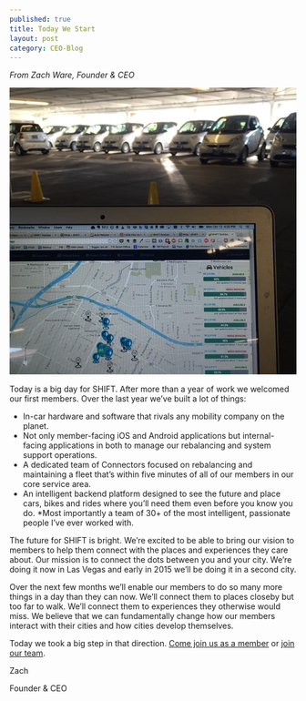 ```yaml
---
published: true
title: Today We Start
layout: post
category: CEO-Blog
---
```

*From Zach Ware, Founder & CEO*

<img src="/public/images/10606580_10102181417443869_2684316998095785602_n.jpg" width="600" />

Today is a big day for SHIFT. After more than a year of work we welcomed our first members. Over the last year we’ve built a lot of things:

* In-car hardware and software that rivals any mobility company on the planet.
* Not only member-facing iOS and Android applications but internal-facing applications in both to manage our rebalancing and system support operations.
* A dedicated team of Connectors focused on rebalancing and maintaining a fleet that’s within five minutes of all of our members in our core service area.
* An intelligent backend platform designed to see the future and place cars, bikes and rides where you’ll need them even before you know you do.
*Most importantly a team of 30+ of the most intelligent, passionate people I’ve ever worked with.

The future for SHIFT is bright. We’re excited to be able to bring our vision to members to help them connect with the places and experiences they care about. Our mission is to connect the dots between you and your city. We’re doing it now in Las Vegas and early in 2015 we’ll be doing it in a second city.

Over the next few months we’ll enable our members to do so many more things in a day than they can now. We’ll connect them to places closeby but too far to walk. We’ll connect them to experiences they otherwise would miss. We believe that we can fundamentally change how our members interact with their cities and how cities develop themselves.

Today we took a big step in that direction. [Come join us as a member](https://shiftconnects.com/apply) or [join our team](https://project100.recruiterbox.com/). 

Zach

Founder & CEO